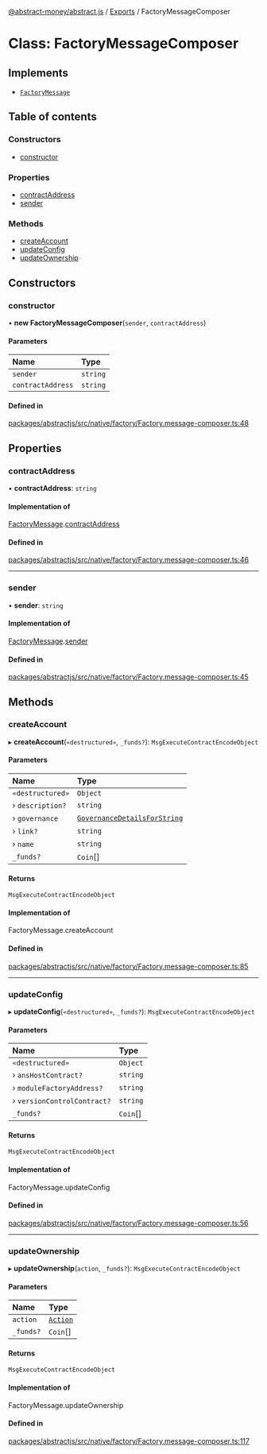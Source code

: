 [@abstract-money/abstract.js](../README.md) / [Exports](../modules.md) / FactoryMessageComposer

# Class: FactoryMessageComposer

## Implements

- [`FactoryMessage`](../interfaces/FactoryMessage.md)

## Table of contents

### Constructors

- [constructor](FactoryMessageComposer.md#constructor)

### Properties

- [contractAddress](FactoryMessageComposer.md#contractaddress)
- [sender](FactoryMessageComposer.md#sender)

### Methods

- [createAccount](FactoryMessageComposer.md#createaccount)
- [updateConfig](FactoryMessageComposer.md#updateconfig)
- [updateOwnership](FactoryMessageComposer.md#updateownership)

## Constructors

### constructor

• **new FactoryMessageComposer**(`sender`, `contractAddress`)

#### Parameters

| Name | Type |
| :------ | :------ |
| `sender` | `string` |
| `contractAddress` | `string` |

#### Defined in

[packages/abstractjs/src/native/factory/Factory.message-composer.ts:48](https://github.com/AbstractSDK/frontend/blob/07410073/packages/abstractjs/src/native/factory/Factory.message-composer.ts#L48)

## Properties

### contractAddress

• **contractAddress**: `string`

#### Implementation of

[FactoryMessage](../interfaces/FactoryMessage.md).[contractAddress](../interfaces/FactoryMessage.md#contractaddress)

#### Defined in

[packages/abstractjs/src/native/factory/Factory.message-composer.ts:46](https://github.com/AbstractSDK/frontend/blob/07410073/packages/abstractjs/src/native/factory/Factory.message-composer.ts#L46)

___

### sender

• **sender**: `string`

#### Implementation of

[FactoryMessage](../interfaces/FactoryMessage.md).[sender](../interfaces/FactoryMessage.md#sender)

#### Defined in

[packages/abstractjs/src/native/factory/Factory.message-composer.ts:45](https://github.com/AbstractSDK/frontend/blob/07410073/packages/abstractjs/src/native/factory/Factory.message-composer.ts#L45)

## Methods

### createAccount

▸ **createAccount**(`«destructured»`, `_funds?`): `MsgExecuteContractEncodeObject`

#### Parameters

| Name | Type |
| :------ | :------ |
| `«destructured»` | `Object` |
| › `description?` | `string` |
| › `governance` | [`GovernanceDetailsForString`](../modules/FactoryTypes.md#governancedetailsforstring) |
| › `link?` | `string` |
| › `name` | `string` |
| `_funds?` | `Coin`[] |

#### Returns

`MsgExecuteContractEncodeObject`

#### Implementation of

FactoryMessage.createAccount

#### Defined in

[packages/abstractjs/src/native/factory/Factory.message-composer.ts:85](https://github.com/AbstractSDK/frontend/blob/07410073/packages/abstractjs/src/native/factory/Factory.message-composer.ts#L85)

___

### updateConfig

▸ **updateConfig**(`«destructured»`, `_funds?`): `MsgExecuteContractEncodeObject`

#### Parameters

| Name | Type |
| :------ | :------ |
| `«destructured»` | `Object` |
| › `ansHostContract?` | `string` |
| › `moduleFactoryAddress?` | `string` |
| › `versionControlContract?` | `string` |
| `_funds?` | `Coin`[] |

#### Returns

`MsgExecuteContractEncodeObject`

#### Implementation of

FactoryMessage.updateConfig

#### Defined in

[packages/abstractjs/src/native/factory/Factory.message-composer.ts:56](https://github.com/AbstractSDK/frontend/blob/07410073/packages/abstractjs/src/native/factory/Factory.message-composer.ts#L56)

___

### updateOwnership

▸ **updateOwnership**(`action`, `_funds?`): `MsgExecuteContractEncodeObject`

#### Parameters

| Name | Type |
| :------ | :------ |
| `action` | [`Action`](../modules/FactoryTypes.md#action) |
| `_funds?` | `Coin`[] |

#### Returns

`MsgExecuteContractEncodeObject`

#### Implementation of

FactoryMessage.updateOwnership

#### Defined in

[packages/abstractjs/src/native/factory/Factory.message-composer.ts:117](https://github.com/AbstractSDK/frontend/blob/07410073/packages/abstractjs/src/native/factory/Factory.message-composer.ts#L117)
